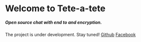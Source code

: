 # Welcome to Tete-a-tete
##### Open source chat with end to and encryption.
The project is under development. Stay tuned!
[Github](https://github.com/teteateteio)
[Facebook](https://www.facebook.com/teteatete.io/)
